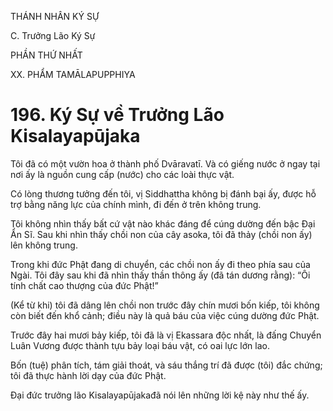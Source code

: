 THÁNH NHÂN KÝ SỰ

C. Trưởng Lão Ký Sự

PHẦN THỨ NHẤT

XX. PHẨM TAMĀLAPUPPHIYA

# 196. Ký Sự về Trưởng Lão Kisalayapūjaka

Tôi đã có một vườn hoa ở thành phố Dvāravatī. Và có giếng nước ở ngay tại nơi ấy là nguồn cung cấp (nước) cho các loài thực vật.

Có lòng thương tưởng đến tôi, vị Siddhattha không bị đánh bại ấy, được hỗ trợ bằng năng lực của chính mình, đi đến ở trên không trung.

Tôi không nhìn thấy bất cứ vật nào khác đáng để cúng dường đến bậc Đại Ẩn Sĩ. Sau khi nhìn thấy chồi non của cây asoka, tôi đã thảy (chồi non ấy) lên không trung.

Trong khi đức Phật đang di chuyển, các chồi non ấy đi theo phía sau của Ngài. Tôi đây sau khi đã nhìn thấy thần thông ấy (đã tán dương rằng): “Ôi tính chất cao thượng của đức Phật!”

(Kể từ khi) tôi đã dâng lên chồi non trước đây chín mươi bốn kiếp, tôi không còn biết đến khổ cảnh; điều này là quả báu của việc cúng dường đức Phật.

Trước đây hai mươi bảy kiếp, tôi đã là vị Ekassara độc nhất, là đấng Chuyển Luân Vương được thành tựu bảy loại báu vật, có oai lực lớn lao.

Bốn (tuệ) phân tích, tám giải thoát, và sáu thắng trí đã được (tôi) đắc chứng; tôi đã thực hành lời dạy của đức Phật.

Đại đức trưởng lão Kisalayapūjakađã nói lên những lời kệ này như thế ấy.
